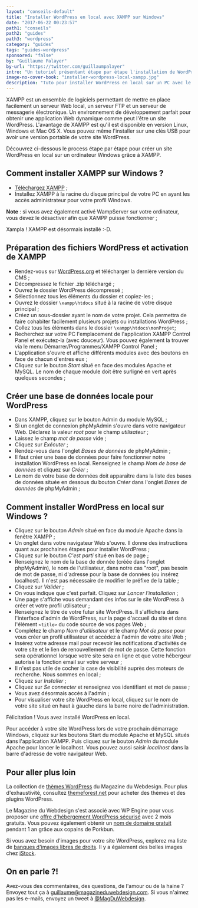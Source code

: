 ```yaml
---
layout: "conseils-default"
title: "Installer WordPress en local avec XAMPP sur Windows"
date: "2017-06-22 00:23:57"
path1: "conseils"
path2: "guides"
path3: "wordpress"
category: "guides"
tags: "guides-wordpress"
sponsored: "false"
by: "Guillaume Palayer"
by-url: "https://twitter.com/guillaumpalayer"
intro: "Un tutoriel présentant étape par étape l'installation de WordPress en local sur Windows. J'utilise le logiciel gratuit XAMPP pour obtenir un site WordPress en local. Si vous suivez chaque instruction, votre install WordPress sera un succès. Réservez-vous environ 20 minutes pour réaliser chaque étape. J'ai également préparé un tutoriel pour [installer WordPress en local avec WampServer](http://www.magazineduwebdesign.com/conseils/guides/installer-wordpress-local-wampserver/)."
image-no-cover-book: "installer-wordpress-local-xampp.jpg"
description: "Tuto pour installer WordPress en local sur un PC avec le logiciel gratuit XAMPP. Laissez-vous guider étape par étape pour lancer votre site WordPress sur votre serveur local."
---
```

XAMPP est un ensemble de logiciels permettant de mettre en place facilement un serveur Web local, un serveur FTP et un serveur de messagerie électronique. Un environnement de développement parfait pour obtenir une application Web dynamique comme peut l'être un site WordPress. L'avantage de XAMPP est qu'il est disponible en version ‎Linux, ‎Windows et ‎Mac OS X. Vous pouvez même l'installer sur une clés USB pour avoir une version portable de votre site WordPress.

Découvrez ci-dessous le process étape par étape pour créer un site WordPress en local sur un ordinateur Windows grâce à XAMPP.

## Comment installer XAMPP sur Windows ?

- [Téléchargez XAMPP](https://www.apachefriends.org/fr/index.html) ;
- Installez XAMPP à la racine du disque principal de votre PC en ayant les accès administrateur pour votre profil Windows.

**Note** : si vous avez également activé WampServer sur votre ordinateur, vous devez le désactiver afin que XAMPP puisse fonctionner ;

Xampla ! XAMPP est désormais installé :-D.

## Préparation des fichiers WordPress et activation de XAMPP

- Rendez-vous sur [WordPress.org](https://fr.wordpress.org/txt-download/) et télécharger la dernière version du CMS ;
- Décompressez le fichier .zip téléchargé ;
- Ouvrez le dossier WordPress décompressé ;
- Sélectionnez tous les éléments du dossier et copiez-les ;
- Ouvrez le dossier `\xampp\htdocs` situé à la racine de votre disque principal ;
- Créez un sous-dossier ayant le nom de votre projet. Cela permettra de faire cohabiter facilement plusieurs projets ou installations WordPress ;
- Collez tous les éléments dans le dossier `\xampp\htdocs\monProjet`;
- Recherchez sur votre PC l'emplacement de l'application XAMPP Control Panel et exécutez-la (avec douceur). Vous pouvez également la trouver via le menu Démarrer/Programmes/XAMPP Control Panel ;
- L'application s'ouvre et affiche différents modules avec des boutons en face de chacun d'entres eux ;
- Cliquez sur le bouton *Start* situé en face des modules Apache et MySQL. Le nom de chaque module doit être surligné en vert après quelques secondes ;

## Créer une base de données locale pour WordPress

-  Dans XAMPP, cliquez sur le bouton Admin du module MySQL ;
- Si un onglet de connexion phpMyAdmin s'ouvre dans votre navigateur Web. Déclarez la valeur *root* pour le champ *utilisateur* ;
- Laissez le champ *mot de passe* vide ;
- Cliquez sur *Exécuter* ;
- Rendez-vous dans l'onglet *Bases de données* de phpMyAdmin ;
- Il faut créer une base de données pour faire fonctionner notre installation WordPress en local. Renseignez le champ *Nom de base de données* et cliquez sur *Créer* ;
- Le nom de votre base de données doit apparaître dans la liste des bases de données située en dessous du bouton *Créer* dans l'onglet *Bases de données* de phpMyAdmin ;

## Comment installer WordPress en local sur Windows ?

- Cliquez sur le bouton *Admin* situé en face du module Apache dans la fenêtre XAMPP ;
- Un onglet dans votre navigateur Web s'ouvre. Il donne des instructions quant aux prochaines étapes pour installer WordPress ;
- Cliquez sur le bouton *C'est parti* situé en bas de page ;
- Renseignez le nom de la base de donnée (créée dans l'onglet phpMyAdmin), le nom de l'utilisateur, dans notre cas "root", pas besoin de mot de passe, ni d'adresse pour la base de données (ou insérez localhost). Il n'est pas nécessaire de modifier le préfixe de la table ;
- Cliquez sur *Valider* ;
- On vous indique que c'est parfait. Cliquez sur *Lancer l'installation* ;
- Une page s'affiche vous demandant des infos sur le site WordPress à créer et votre profil utilisateur ;
- Renseignez le titre de votre futur site WordPress. Il s'affichera dans l'interface d'admin de WordPress, sur la page d'accueil du site et dans l'élément `<title>` du code source de vos pages Web ;
- Complétez le champ *Nom d'utilisateur* et le champ *Mot de passe* pour vous créer un profil utilisateur et accédez à l'admin de votre site Web ;
- Insérez votre adresse mail pour recevoir les notifications d'activités de votre site et le lien de renouvellement de mot de passe. Cette fonction sera opérationnel lorsque votre site sera en ligne et que votre hébergeur autorise la fonction email sur votre serveur ;
- Il n'est pas utile de cocher la case de visibilité auprès des moteurs de recherche. Nous sommes en local ;
- Cliquez sur *Installer* ;
- Cliquez sur *Se connecter* et renseignez vos identifiant et mot de passe ;
- Vous avez désormais accès à l'admin ;
- Pour visualiser votre site WordPress en local, cliquez sur le nom de votre site situé en haut à gauche dans la barre noire de l'administration.

Félicitation ! Vous avez installé WordPress en local.

Pour accéder à votre site WordPress lors de votre prochain démarrage Windows, cliquez sur les boutons Start du module Apache et MySQL situés dans l'application XAMPP. Puis cliquez sur le bouton *Admin* du module Apache pour lancer le localhost. Vous pouvez aussi saisir *localhost* dans la barre d'adresse de votre navigateur Web.

## Pour aller plus loin

La collection de [thèmes WordPress](http://www.magazineduwebdesign.com/ressources/themes-wordpress/) du Magazine du Webdesign. Pour plus d'exhaustivité, consultez [themeforest.net](https://themeforest.net/?ref=carcsn) pour acheter des thèmes et des plugins WordPress.

Le Magazine du Webdesign s'est associé avec WP Engine pour vous proposer une [offre d'hébergement WordPress sécurisé](http://www.magazineduwebdesign.com/deals/wp-engine-coupon/) avec 2 mois gratuits. Vous pouvez également obtenir un [nom de domaine gratuit](http://www.magazineduwebdesign.com/deals/nom-de-domaine-design-coupon/) pendant 1 an grâce aux copains de Porkbun.

Si vous avez besoin d'images pour votre site WordPress, explorez ma liste de [banques d'images libres de droits](http://www.magazineduwebdesign.com/ressources/collection-stocks-photo-image-gratuite-libre-de-droits/). Il y a également des belles images chez [iStock](http://istockphoto.7eer.net/c/262183/258824/4205).

## On en parle ?!

Avez-vous des commentaires, des questions, de l'amour ou de la haine ? Envoyez tout ça à guillaume@magazineduwebdesign.com. Si vous n'aimez pas les e-mails, envoyez un tweet à [@MagDuWebdesign](https://twitter.com/MagDuWebdesign).
